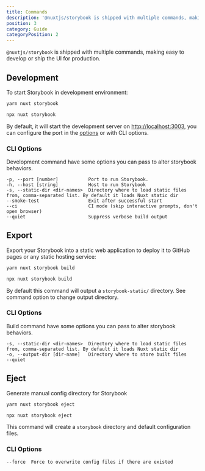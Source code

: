 ```yaml
---
title: Commands
description: '@nuxtjs/storybook is shipped with multiple commands, making easy to develop or ship the UI for production'
position: 3
category: Guide
categoryPosition: 2
---
```


`@nuxtjs/storybook` is shipped with multiple commands, making easy to develop or ship the UI for production.

## Development

To start Storybook in development environment:

<code-group>
  <code-block label="Yarn" active>

  ```bash
  yarn nuxt storybook
  ```

  </code-block>
  <code-block label="NPM">

  ```bash
  npx nuxt storybook
  ```

  </code-block>
</code-group>

By default, it will start the development server on [http://localhost:3003](http://localhost:3003), you can configure the port in the [options](/options#port) or with CLI options.

### CLI Options
Development command have some options you can pass to alter storybook behaviors.
```
-p, --port [number]           Port to run Storybook.
-h, --host [string]           Host to run Storybook
-s, --static-dir <dir-names>  Directory where to load static files from, comma-separated list. By default it loads Nuxt static dir
--smoke-test                  Exit after successful start
--ci                          CI mode (skip interactive prompts, don't open browser)
--quiet                       Suppress verbose build output
```

## Export

Export your Storybook into a static web application to deploy it to GitHub pages or any static hosting service:

<code-group>
  <code-block label="Yarn" active>

  ```bash
  yarn nuxt storybook build
  ```

  </code-block>
  <code-block label="NPM">

  ```bash
  npx nuxt storybook build
  ```

  </code-block>
</code-group>

By default this command will output a `storybook-static/` directory. See command option to change output directory.

### CLI Options
Build command have some options you can pass to alter storybook behaviors.
```
-s, --static-dir <dir-names>  Directory where to load static files from, comma-separated list. By default it loads Nuxt static dir
-o, --output-dir [dir-name]   Directory where to store built files
--quiet  
```

## Eject
Generate manual config directory for Storybook 

<code-group>
  <code-block label="Yarn" active>

  ```bash
  yarn nuxt storybook eject
  ```

  </code-block>
  <code-block label="NPM">

  ```bash
  npx nuxt storybook eject
  ```

  </code-block>
</code-group>

This command will create a `storybook` directory and default configuration files.

### CLI Options
```
--force  Force to overwrite config files if there are existed 
```
